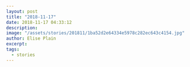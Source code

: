 ```yaml
---
layout: post
title: "2018-11-17"
date: 2018-11-17 04:33:12
description: 
image: "/assets/stories/201811/1ba52d2e64334e5978c282ec643c4154.jpg"
author: Elise Plain
excerpt: 
tags: 
  - stories
---
```



<p></p>

